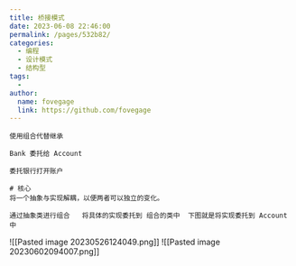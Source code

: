 ```yaml
---
title: 桥接模式
date: 2023-06-08 22:46:00
permalink: /pages/532b82/
categories:
  - 编程
  - 设计模式
  - 结构型
tags:
  - 
author: 
  name: fovegage
  link: https://github.com/fovegage
---
```

```
使用组合代替继承

Bank 委托给 Account

委托银行打开账户

# 核心
将一个抽象与实现解耦，以便两者可以独立的变化。

通过抽象类进行组合   将具体的实现委托到 组合的类中  下图就是将实现委托到 Account 中
```
![[Pasted image 20230526124049.png]]
![[Pasted image 20230602094007.png]]